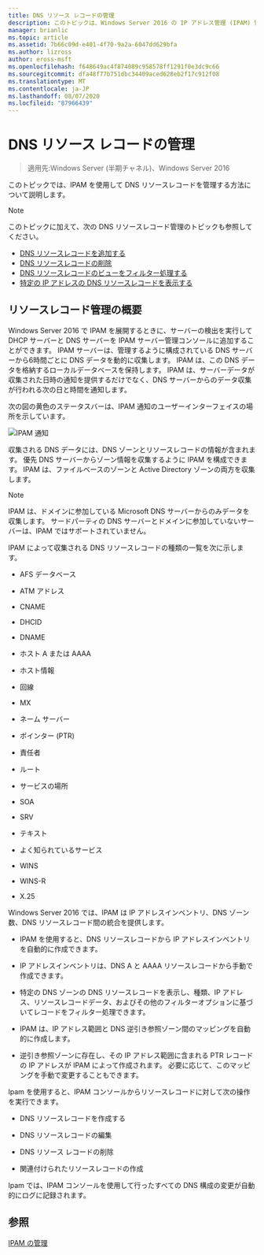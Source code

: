 ```yaml
---
title: DNS リソース レコードの管理
description: このトピックは、Windows Server 2016 の IP アドレス管理 (IPAM) 管理ガイドに含まれています。
manager: brianlic
ms.topic: article
ms.assetid: 7b66c09d-e401-4f70-9a2a-6047dd629bfa
ms.author: lizross
author: eross-msft
ms.openlocfilehash: f648649ac4f874089c958578ff1291f0e3dc9c66
ms.sourcegitcommit: dfa48f77b751dbc34409aced628eb2f17c912f08
ms.translationtype: MT
ms.contentlocale: ja-JP
ms.lasthandoff: 08/07/2020
ms.locfileid: "87966439"
---
```

# <a name="dns-resource-record-management"></a>DNS リソース レコードの管理

>適用先:Windows Server (半期チャネル)、Windows Server 2016

このトピックでは、IPAM を使用して DNS リソースレコードを管理する方法について説明します。

> [!NOTE]
> このトピックに加えて、次の DNS リソースレコード管理のトピックも参照してください。
>
> -   [DNS リソースレコードを追加する](../../technologies/ipam/Add-a-DNS-Resource-Record.md)
> -   [DNS リソースレコードの削除](../../technologies/ipam/Delete-DNS-Resource-Records.md)
> -   [DNS リソースレコードのビューをフィルター処理する](../../technologies/ipam/Filter-the-View-of-DNS-Resource-Records.md)
> -   [特定の IP アドレスの DNS リソースレコードを表示する](../../technologies/ipam/View-DNS-Resource-Records-for-a-Specific-IP-Address.md)

## <a name="resource-record-management-overview"></a>リソースレコード管理の概要
Windows Server 2016 で IPAM を展開するときに、サーバーの検出を実行して DHCP サーバーと DNS サーバーを IPAM サーバー管理コンソールに追加することができます。 IPAM サーバーは、管理するように構成されている DNS サーバーから6時間ごとに DNS データを動的に収集します。 IPAM は、この DNS データを格納するローカルデータベースを保持します。 IPAM は、サーバーデータが収集された日時の通知を提供するだけでなく、DNS サーバーからのデータ収集が行われる次の日と時間を通知します。

次の図の黄色のステータスバーは、IPAM 通知のユーザーインターフェイスの場所を示しています。

![IPAM 通知](../../media/DNS-Resource-Record-Management/ipam_DataCollection_01.jpg)

収集される DNS データには、DNS ゾーンとリソースレコードの情報が含まれます。 優先 DNS サーバーからゾーン情報を収集するように IPAM を構成できます。  IPAM は、ファイルベースのゾーンと Active Directory ゾーンの両方を収集します。

> [!NOTE]
> IPAM は、ドメインに参加している Microsoft DNS サーバーからのみデータを収集します。 サードパーティの DNS サーバーとドメインに参加していないサーバーは、IPAM ではサポートされていません。

IPAM によって収集される DNS リソースレコードの種類の一覧を次に示します。

-   AFS データベース

-   ATM アドレス

-   CNAME

-   DHCID

-   DNAME

-   ホスト A または AAAA

-   ホスト情報

-   回線

-   MX

-   ネーム サーバー

-   ポインター (PTR)

-   責任者

-   ルート

-   サービスの場所

-   SOA

-   SRV

-   テキスト

-   よく知られているサービス

-   WINS

-   WINS-R

-   X.25

Windows Server 2016 では、IPAM は IP アドレスインベントリ、DNS ゾーン数、DNS リソースレコード間の統合を提供します。

-   IPAM を使用すると、DNS リソースレコードから IP アドレスインベントリを自動的に作成できます。

-   IP アドレスインベントリは、DNS A と AAAA リソースレコードから手動で作成できます。

-   特定の DNS ゾーンの DNS リソースレコードを表示し、種類、IP アドレス、リソースレコードデータ、およびその他のフィルターオプションに基づいてレコードをフィルター処理できます。

-   IPAM は、IP アドレス範囲と DNS 逆引き参照ゾーン間のマッピングを自動的に作成します。

-   逆引き参照ゾーンに存在し、その IP アドレス範囲に含まれる PTR レコードの IP アドレスが IPAM によって作成されます。 必要に応じて、このマッピングを手動で変更することもできます。

Ipam を使用すると、IPAM コンソールからリソースレコードに対して次の操作を実行できます。

-   DNS リソースレコードを作成する

-   DNS リソースレコードの編集

-   DNS リソース レコードの削除

-   関連付けられたリソースレコードの作成

Ipam では、IPAM コンソールを使用して行ったすべての DNS 構成の変更が自動的にログに記録されます。

## <a name="see-also"></a>参照
[IPAM の管理](Manage-IPAM.md)



